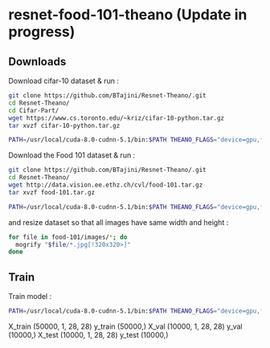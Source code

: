 # resnet-food-101-theano  (Update in progress)

## Downloads

Download cifar-10 dataset & run :

```bash
git clone https://github.com/BTajini/Resnet-Theano/.git
cd Resnet-Theano/
cd Cifar-Part/
wget https://www.cs.toronto.edu/~kriz/cifar-10-python.tar.gz
tar xvzf cifar-10-python.tar.gz

PATH=/usr/local/cuda-8.0-cudnn-5.1/bin:$PATH THEANO_FLAGS="device=gpu,floatX=float32" python Deep_Residual_Learning_CIFAR-10.py

```

Download the Food 101 dataset & run :

```bash
git clone https://github.com/BTajini/Resnet-Theano/.git
cd Resnet-Theano/
wget http://data.vision.ee.ethz.ch/cvl/food-101.tar.gz
tar xvzf food-101.tar.gz

PATH=/usr/local/cuda-8.0-cudnn-5.1/bin:$PATH THEANO_FLAGS="device=gpu,floatX=float32" python train.py

```

and resize dataset so that all images have same width and height :

```bash
for file in food-101/images/*; do
  mogrify "$file/*.jpg[!320x320>]"
done
```

## Train

Train model :

```bash
PATH=/usr/local/cuda-8.0-cudnn-5.1/bin:$PATH THEANO_FLAGS="device=gpu,floatX=float32" python train.py
```


X_train (50000, 1, 28, 28)
y_train (50000,)
X_val (10000, 1, 28, 28)
y_val (10000,)
X_test (10000, 1, 28, 28)
y_test (10000,)
